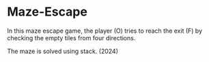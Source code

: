 # Maze-Escape
In this maze escape game, the player (O) tries to reach the exit (F) by checking the empty tiles from four directions.

The maze is solved using stack.
(2024)
